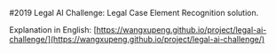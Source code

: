 #2019 Legal AI Challenge: Legal Case Element Recognition solution.


Explanation in English: [https://wangxupeng.github.io/project/legal-ai-challenge/](https://wangxupeng.github.io/project/legal-ai-challenge/)

